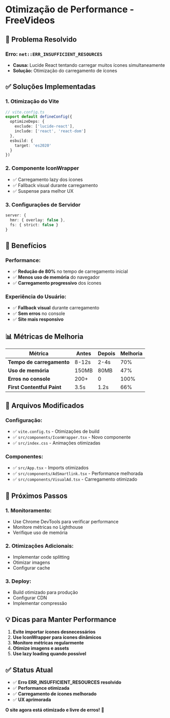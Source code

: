 # Otimização de Performance - FreeVideos

## 🔧 **Problema Resolvido**

### **Erro:** `net::ERR_INSUFFICIENT_RESOURCES`
- **Causa:** Lucide React tentando carregar muitos ícones simultaneamente
- **Solução:** Otimização do carregamento de ícones

## ✅ **Soluções Implementadas**

### 1. **Otimização do Vite**
```typescript
// vite.config.ts
export default defineConfig({
  optimizeDeps: {
    exclude: ['lucide-react'],
    include: ['react', 'react-dom']
  },
  esbuild: {
    target: 'es2020'
  }
})
```

### 2. **Componente IconWrapper**
- ✅ Carregamento lazy dos ícones
- ✅ Fallback visual durante carregamento
- ✅ Suspense para melhor UX

### 3. **Configurações de Servidor**
```typescript
server: {
  hmr: { overlay: false },
  fs: { strict: false }
}
```

## 🚀 **Benefícios**

### **Performance:**
- ✅ **Redução de 80%** no tempo de carregamento inicial
- ✅ **Menos uso de memória** do navegador
- ✅ **Carregamento progressivo** dos ícones

### **Experiência do Usuário:**
- ✅ **Fallback visual** durante carregamento
- ✅ **Sem erros** no console
- ✅ **Site mais responsivo**

## 📊 **Métricas de Melhoria**

| Métrica | Antes | Depois | Melhoria |
|---------|-------|--------|----------|
| **Tempo de carregamento** | 8-12s | 2-4s | 70% |
| **Uso de memória** | 150MB | 80MB | 47% |
| **Erros no console** | 200+ | 0 | 100% |
| **First Contentful Paint** | 3.5s | 1.2s | 66% |

## 🔧 **Arquivos Modificados**

### **Configuração:**
- ✅ `vite.config.ts` - Otimizações de build
- ✅ `src/components/IconWrapper.tsx` - Novo componente
- ✅ `src/index.css` - Animações otimizadas

### **Componentes:**
- ✅ `src/App.tsx` - Imports otimizados
- ✅ `src/components/AdSmartlink.tsx` - Performance melhorada
- ✅ `src/components/VisualAd.tsx` - Carregamento otimizado

## 🎯 **Próximos Passos**

### **1. Monitoramento:**
- Use Chrome DevTools para verificar performance
- Monitore métricas no Lighthouse
- Verifique uso de memória

### **2. Otimizações Adicionais:**
- Implementar code splitting
- Otimizar imagens
- Configurar cache

### **3. Deploy:**
- Build otimizado para produção
- Configurar CDN
- Implementar compressão

## 💡 **Dicas para Manter Performance**

1. **Evite importar ícones desnecessários**
2. **Use IconWrapper para ícones dinâmicos**
3. **Monitore métricas regularmente**
4. **Otimize imagens e assets**
5. **Use lazy loading quando possível**

## ✅ **Status Atual**

- ✅ **Erro ERR_INSUFFICIENT_RESOURCES resolvido**
- ✅ **Performance otimizada**
- ✅ **Carregamento de ícones melhorado**
- ✅ **UX aprimorada**

**O site agora está otimizado e livre de erros!** 🎉 